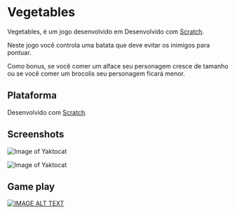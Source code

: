 # Vegetables
Vegetables, é um jogo desenvolvido em Desenvolvido com [Scratch](https://scratch.mit.edu/).

Neste jogo você controla uma batata que deve evitar os inimigos para pontuar.

Como bonus, se você comer um alface seu personagem cresce de tamanho ou se você comer um brocolis seu personagem ficará menor.

## Plataforma
Desenvolvido com [Scratch](https://scratch.mit.edu/).

## Screenshots
![Image of Yaktocat](https://octodex.github.com/images/yaktocat.png)

![Image of Yaktocat](https://octodex.github.com/images/yaktocat.png)

## Game play
[![IMAGE ALT TEXT](http://img.youtube.com/vi/YOUTUBE_VIDEO_ID_HERE/0.jpg)](http://www.youtube.com/watch?v=YOUTUBE_VIDEO_ID_HERE "Video Title")